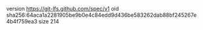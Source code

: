 version https://git-lfs.github.com/spec/v1
oid sha256:64aca1a2281905be9b0e4c84edd9d436be583262dab88bf245267e4b4f759ea3
size 214
